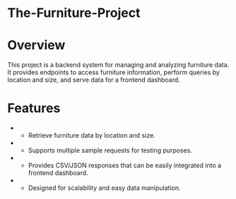 # The-Furniture-Project
# Overview
This project is a backend system for managing and analyzing furniture data. It provides endpoints to access furniture information, perform queries by location and size, and serve data for a frontend dashboard.

# Features
* - Retrieve furniture data by location and size.
* - Supports multiple sample requests for testing purposes.
* - Provides CSV/JSON responses that can be easily integrated into a frontend dashboard.
* - Designed for scalability and easy data manipulation.
